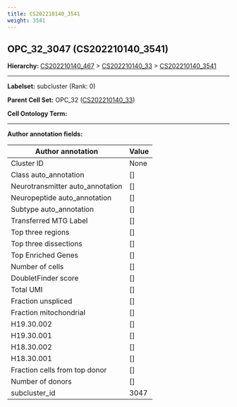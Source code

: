```yaml
---
title: CS202210140_3541
weight: 3541
---
```

## OPC_32_3047 (CS202210140_3541)
<b>Hierarchy: </b>
[CS202210140_467](../CS202210140_467) >
[CS202210140_33](../CS202210140_33) >
[CS202210140_3541](../CS202210140_3541)

---


**Labelset:** subcluster (Rank: 0)

**Parent Cell Set:** OPC_32 ([CS202210140_33](../CS202210140_33))



**Cell Ontology Term:** 

[MARKER GENES.]: #


---

[TRANSFERRED ANNOTATIONS.]: #


[AUTHOR ANNOTATION FIELDS.]: #


**Author annotation fields:**

| Author annotation | Value |
|-------------------|-------|
|Cluster ID|None|
|Class auto_annotation|[]|
|Neurotransmitter auto_annotation|[]|
|Neuropeptide auto_annotation|[]|
|Subtype auto_annotation|[]|
|Transferred MTG Label|[]|
|Top three regions|[]|
|Top three dissections|[]|
|Top Enriched Genes|[]|
|Number of cells|[]|
|DoubletFinder score|[]|
|Total UMI|[]|
|Fraction unspliced|[]|
|Fraction mitochondrial|[]|
|H19.30.002|[]|
|H19.30.001|[]|
|H18.30.002|[]|
|H18.30.001|[]|
|Fraction cells from top donor|[]|
|Number of donors|[]|
|subcluster_id|3047|
